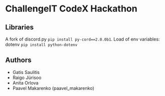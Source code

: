 # ChallengeIT CodeX Hackathon

## Libraries

A fork of discord.py ```pip install py-cord==2.0.0b1```.
Load of env variables: dotenv ```pip install python-dotenv```

## Authors
* Gatis Saulitis
* Raigo Jürisoo
* Anita Orlova
* Paavel Makarenko (paavel_makarenko)